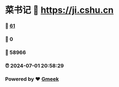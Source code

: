 # 菜书记 :link: https://ji.cshu.cn 
### :page_facing_up: [61](https://ji.cshu.cn/tag.html) 
### :speech_balloon: 0 
### :hibiscus: 58966 
### :alarm_clock: 2024-07-01 20:58:29 
### Powered by :heart: [Gmeek](https://github.com/Meekdai/Gmeek)
